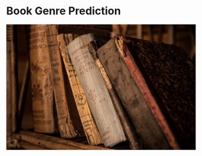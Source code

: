 # Book Genre Prediction
![](https://github.com/tariz800/Projects/blob/dcb24ea33b12637eeb6315993ea11afd6d813da6/images/old-books-436498_1920.jpg)
